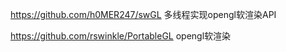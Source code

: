 
https://github.com/h0MER247/swGL  多线程实现opengl软渲染API


https://github.com/rswinkle/PortableGL opengl软渲染
